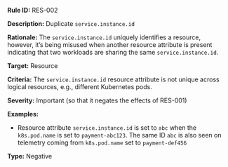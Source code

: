 **Rule ID:** RES-002

**Description:** Duplicate `service.instance.id`

**Rationale:** The `service.instance.id` uniquely identifies a resource, however, it’s being misused when another resource attribute is present indicating that two workloads are sharing the same `service.instance.id`.

**Target:** Resource

**Criteria:** The `service.instance.id` resource attribute is not unique across logical resources, e.g., different Kubernetes pods. 

**Severity:** Important (so that it negates the effects of RES-001)

**Examples:**

* Resource attribute `service.instance.id` is set to `abc` when the `k8s.pod.name` is set to `payment-abc123`. The same ID `abc` is also seen on telemetry coming from `k8s.pod.name` set to `payment-def456`

**Type:** Negative
